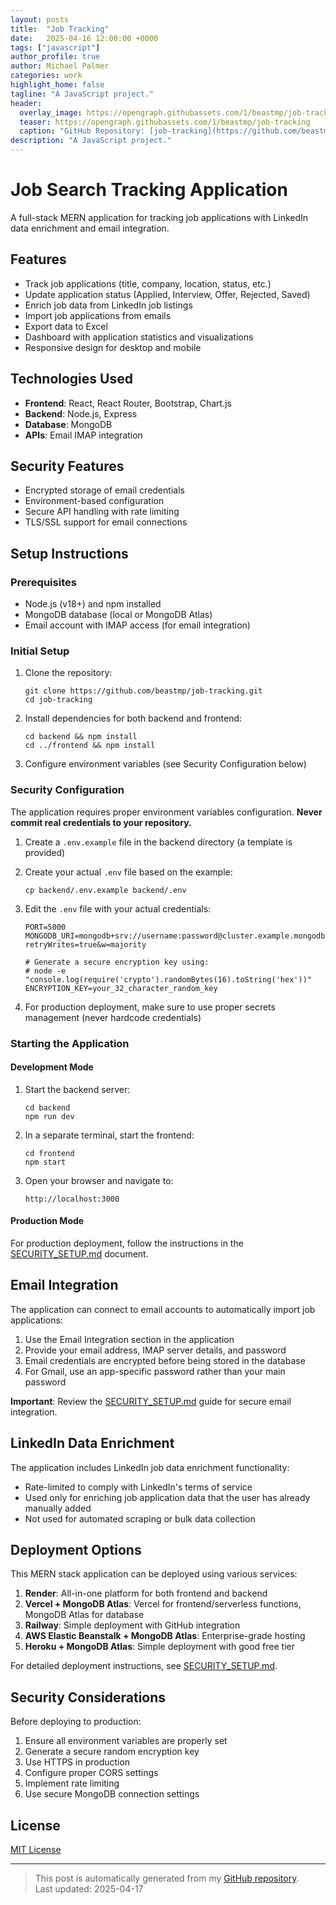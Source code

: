```yaml
---
layout: posts
title:  "Job Tracking"
date:   2025-04-16 12:00:00 +0000
tags: ["javascript"]
author_profile: true
author: Michael Palmer
categories: work
highlight_home: false
tagline: "A JavaScript project."
header:
  overlay_image: https://opengraph.githubassets.com/1/beastmp/job-tracking
  teaser: https://opengraph.githubassets.com/1/beastmp/job-tracking
  caption: "GitHub Repository: [job-tracking](https://github.com/beastmp/job-tracking)"
description: "A JavaScript project."
---
```


# Job Search Tracking Application

A full-stack MERN application for tracking job applications with LinkedIn data enrichment and email integration.

## Features

- Track job applications (title, company, location, status, etc.)
- Update application status (Applied, Interview, Offer, Rejected, Saved)
- Enrich job data from LinkedIn job listings
- Import job applications from emails
- Export data to Excel
- Dashboard with application statistics and visualizations
- Responsive design for desktop and mobile

## Technologies Used

- **Frontend**: React, React Router, Bootstrap, Chart.js
- **Backend**: Node.js, Express
- **Database**: MongoDB
- **APIs**: Email IMAP integration

## Security Features

- Encrypted storage of email credentials
- Environment-based configuration
- Secure API handling with rate limiting
- TLS/SSL support for email connections

## Setup Instructions

### Prerequisites

- Node.js (v18+) and npm installed
- MongoDB database (local or MongoDB Atlas)
- Email account with IMAP access (for email integration)

### Initial Setup

1. Clone the repository:
   ```
   git clone https://github.com/beastmp/job-tracking.git
   cd job-tracking
   ```

2. Install dependencies for both backend and frontend:
   ```
   cd backend && npm install
   cd ../frontend && npm install
   ```

3. Configure environment variables (see Security Configuration below)

### Security Configuration

The application requires proper environment variables configuration. **Never commit real credentials to your repository.**

1. Create a `.env.example` file in the backend directory (a template is provided)

2. Create your actual `.env` file based on the example:
   ```
   cp backend/.env.example backend/.env
   ```

3. Edit the `.env` file with your actual credentials:
   ```
   PORT=5000
   MONGODB_URI=mongodb+srv://username:password@cluster.example.mongodb.net/?retryWrites=true&w=majority

   # Generate a secure encryption key using:
   # node -e "console.log(require('crypto').randomBytes(16).toString('hex'))"
   ENCRYPTION_KEY=your_32_character_random_key
   ```

4. For production deployment, make sure to use proper secrets management (never hardcode credentials)

### Starting the Application

#### Development Mode

1. Start the backend server:
   ```
   cd backend
   npm run dev
   ```

2. In a separate terminal, start the frontend:
   ```
   cd frontend
   npm start
   ```

3. Open your browser and navigate to:
   ```
   http://localhost:3000
   ```

#### Production Mode

For production deployment, follow the instructions in the [SECURITY_SETUP.md](./docs/SECURITY_SETUP.md) document.

## Email Integration

The application can connect to email accounts to automatically import job applications:

1. Use the Email Integration section in the application
2. Provide your email address, IMAP server details, and password
3. Email credentials are encrypted before being stored in the database
4. For Gmail, use an app-specific password rather than your main password

**Important**: Review the [SECURITY_SETUP.md](./docs/SECURITY_SETUP.md) guide for secure email integration.

## LinkedIn Data Enrichment

The application includes LinkedIn job data enrichment functionality:

- Rate-limited to comply with LinkedIn's terms of service
- Used only for enriching job application data that the user has already manually added
- Not used for automated scraping or bulk data collection

## Deployment Options

This MERN stack application can be deployed using various services:

1. **Render**: All-in-one platform for both frontend and backend
2. **Vercel + MongoDB Atlas**: Vercel for frontend/serverless functions, MongoDB Atlas for database
3. **Railway**: Simple deployment with GitHub integration
4. **AWS Elastic Beanstalk + MongoDB Atlas**: Enterprise-grade hosting
5. **Heroku + MongoDB Atlas**: Simple deployment with good free tier

For detailed deployment instructions, see [SECURITY_SETUP.md](./docs/SECURITY_SETUP.md).

## Security Considerations

Before deploying to production:

1. Ensure all environment variables are properly set
2. Generate a secure random encryption key
3. Use HTTPS in production
4. Configure proper CORS settings
5. Implement rate limiting
6. Use secure MongoDB connection settings

## License

[MIT License](LICENSE)

---


> This post is automatically generated from my [GitHub repository](https://github.com/beastmp/job-tracking).  
> Last updated: 2025-04-17

